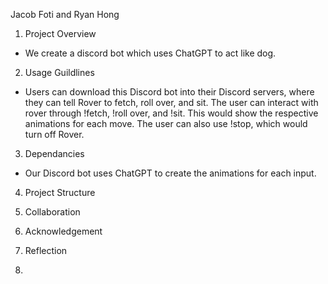 Jacob Foti and Ryan Hong 


1. Project Overview 
- We create a discord bot which uses ChatGPT to act like dog. 

2. Usage Guildlines 
- Users can download this Discord bot into their Discord servers, where they can tell Rover to fetch, roll over, and sit. The user can interact with rover through !fetch, !roll over, and !sit. This would show the respective animations for each move. The user can also use !stop, which would turn off Rover. 

3. Dependancies 
- Our Discord bot uses ChatGPT to create the animations for each input. 
  
4. Project Structure

5. Collaboration 

6. Acknowledgement 

7. Reflection 
8. 